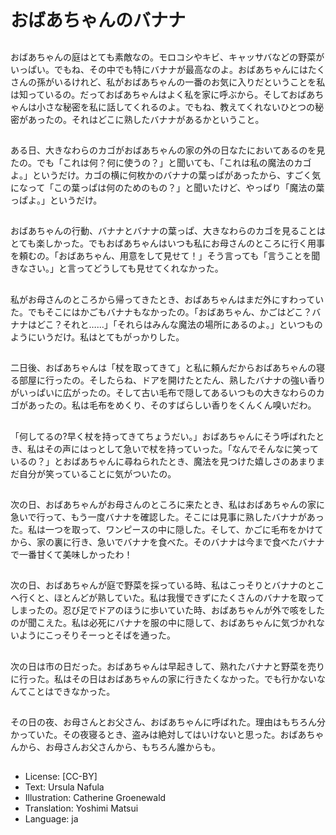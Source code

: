 # おばあちゃんのバナナ

##
おばあちゃんの庭はとても素敵なの。モロコシやキビ、キャッサバなどの野菜がいっぱい。でもね、その中でも特にバナナが最高なのよ。おばあちゃんにはたくさんの孫がいるけれど、私がおばあちゃんの一番のお気に入りだということを私は知っているの。だっておばあちゃんはよく私を家に呼ぶから。そしておばあちゃんは小さな秘密を私に話してくれるのよ。でもね、教えてくれないひとつの秘密があったの。それはどこに熟したバナナがあるかということ。

##
ある日、大きなわらのカゴがおばあちゃんの家の外の日なたにおいてあるのを見たの。でも「これは何？何に使うの？」と聞いても、「これは私の魔法のカゴよ。」というだけ。カゴの横に何枚かのバナナの葉っぱがあったから、すごく気になって「この葉っぱは何のためのもの？」と聞いたけど、やっぱり「魔法の葉っぱよ。」というだけ。

##
おばあちゃんの行動、バナナとバナナの葉っぱ、大きなわらのカゴを見ることはとても楽しかった。でもおばあちゃんはいつも私にお母さんのところに行く用事を頼むの。「おばあちゃん、用意をして見せて！」そう言っても「言うことを聞きなさい。」と言ってどうしても見せてくれなかった。

##
私がお母さんのところから帰ってきたとき、おばあちゃんはまだ外にすわっていた。でもそこにはかごもバナナもなかったの。「おばあちゃん、かごはどこ？バナナはどこ？それと……」「それらはみんな魔法の場所にあるのよ。」といつものようにいうだけ。私はとてもがっかりした。

##
二日後、おばあちゃんは「杖を取ってきて」と私に頼んだからおばあちゃんの寝る部屋に行ったの。そしたらね、ドアを開けたとたん、熟したバナナの強い香りがいっぱいに広がったの。そして古い毛布で隠してあるいつもの大きなわらのカゴがあったの。私は毛布をめくり、そのすばらしい香りをくんくん嗅いだわ。

##
「何してるの?早く杖を持ってきてちょうだい。」おばあちゃんにそう呼ばれたとき、私はその声にはっとして急いで杖を持っていった。「なんでそんなに笑っているの？」とおばあちゃんに尋ねられたとき、魔法を見つけた嬉しさのあまりまだ自分が笑っていることに気がついたの。

##
次の日、おばあちゃんがお母さんのところに来たとき、私はおばあちゃんの家に急いで行って、もう一度バナナを確認した。そこには見事に熟したバナナがあった。私は一つを取って、ワンピースの中に隠した。そして、かごに毛布をかけてから、家の裏に行き、急いでバナナを食べた。そのバナナは今まで食べたバナナで一番甘くて美味しかったわ！

##
次の日、おばあちゃんが庭で野菜を採っている時、私はこっそりとバナナのとこへ行くと、ほとんどが熟していた。私は我慢できずにたくさんのバナナを取ってしまったの。忍び足でドアのほうに歩いていた時、おばあちゃんが外で咳をしたのが聞こえた。私は必死にバナナを服の中に隠して、おばあちゃんに気づかれないようにこっそりそーっとそばを通った。

##
次の日は市の日だった。おばあちゃんは早起きして、熟れたバナナと野菜を売りに行った。私はその日はおばあちゃんの家に行きたくなかった。でも行かないなんてことはできなかった。

##
その日の夜、お母さんとお父さん、おばあちゃんに呼ばれた。理由はもちろん分かっていた。その夜寝るとき、盗みは絶対してはいけないと思った。おばあちゃんから、お母さんお父さんから、もちろん誰からも。

##
* License: [CC-BY]
* Text: Ursula Nafula
* Illustration: Catherine Groenewald
* Translation: Yoshimi Matsui
* Language: ja
